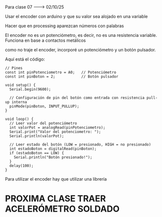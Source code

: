 Para clase 07 ---> 02/10/25

Usar el encoder con arduino y que su valor sea alojado en una variable

Hacer que en processing aparezcan números con palabras

El encoder no es un potenciómetro, es decir, no es una resistencia variable. Funciona en base a contactos metálicos 

como no traje el encoder, incorporé un potenciómetro y un botón pulsador.

Aquí está el código:

```processing
// Pines
const int pinPotenciometro = A0;   // Potenciómetro
const int pinBoton = 2;            // Botón pulsador

void setup() {
  Serial.begin(9600);

  // Configuración de pin del botón como entrada con resistencia pull-up interna
  pinMode(pinBoton, INPUT_PULLUP);
}

void loop() {
  // Leer valor del potenciómetro
  int valorPot = analogRead(pinPotenciometro);
  Serial.print("Valor del potenciometro: ");
  Serial.println(valorPot);

  // Leer estado del botón (LOW = presionado, HIGH = no presionado)
  int estadoBoton = digitalRead(pinBoton);
  if (estadoBoton == LOW) {
    Serial.println("Botón presionado!");
  }
  delay(100);
}
```
Para utilizar el encoder hay que utilizar una librería

# PROXIMA CLASE TRAER ACELERÓMETRO SOLDADO

